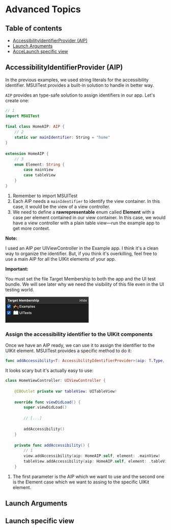 # Advanced Topics

## Table of contents

* [AccessibilityIdentifierProvider (AIP)](#accessibilityIdentifierProvider-(AIP))
* [Launch Arguments](#launch-arguments)
* [AcceLaunch specific view](#launch-specific-view)

## AccessibilityIdentifierProvider (AIP)

In the previous examples, we used string literals for the accessibility identifier. MSUITest provides a built-in solution to handle in better way.

`AIP` provides an type-safe solution to assign identifiers in our app. Let's create one:

```swift
// 1
import MSUITest

final class HomeAIP: AIP {
    // 2
    static var mainIdentifier: String = "home"
}

extension HomeAIP {
    // 3
    enum Element: String {
        case mainView
        case tableView
    }
}
```

1. Remember to import MSUITest
2. Each AIP needs a `mainIdentifier` to identify the view container. In this case, it would be the view of a view controller.
3. We need to define a **rawrepresentable** enum called **Element** with a case per element contained in our view container. In this case, we would have a view controller with a plain table view—run the example app to get more context.

**Note:**

I used an AIP per UIViewController in the Example app. I think it's a clean way to organize the identifier. But, if you think it's overkilling, feel free to use a main AIP for all the UIKit elements of your app.

**Important:**

You must set the file Target Membership to both the app and the UI test bundle. We will see later why we need the visibility of this file even in the UI testing world.

![target membership aip](../.github/images/target_membership_aip.png)

### Assign the accessibility identifier to the UIKit components

Once we have an AIP ready, we can use it to assign the identifier to the UIKit element. MSUITest provides a specific method to do it:

```swift
func addAccessibility<T: AccessibilityIdentifierProvider>(aip: T.Type, element: T.Element
```

It looks scary but it's actually easy to use:

```swift
class HomeViewController: UIViewController {

    @IBOutlet private var tableView: UITableView!

    override func viewDidLoad() {
        super.viewDidLoad()

        // [...]

        addAccessibility()
    }

    private func addAccessibility() {
        // 1
        view.addAccessibility(aip: HomeAIP.self, element: .mainView)
        tableView.addAccessibility(aip: HomeAIP.self, element: .tableView)
    }
```

1. The first parameter is the AIP which we want to use and the second one is the Element case which we want to assing to the specific UIKit element.

## Launch Arguments

## Launch specific view
